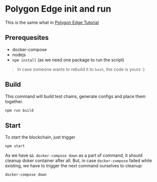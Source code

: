 # Polygon Edge init and run

This is the same what in [Polygon Edge Tutorial](https://edge-docs.polygon.technology/docs/get-started/set-up-ibft-locally)

## Prerequesites

- docker-compose
- nodejs
- `npm install` (as we need one package to run the script)

> In case someone wants to rebuild it to `bash`, the code is yours :)

## Build

This command will build test chains, generate configs and place them together.

```sh
npm run build
```

## Start

To start the blockchain, just trigger

```sh
npm start
```

As we have `&& docker-compose down` as a part of command, it should cleanup doker container after all. But, in case `docker-compose` failed while existing, we have to trigger the next command ourselves to cleanup:

```sh
docker-compose down
```
